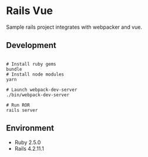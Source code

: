 # Rails Vue
Sample rails project integrates with webpacker and vue.

## Development
```shell

# Install ruby gems
bundle
# Install node modules
yarn

# Launch webpack-dev-server
./bin/webpack-dev-server

# Run ROR
rails server
```

## Environment
 - Ruby 2.5.0
 - Rails 4.2.11.1
